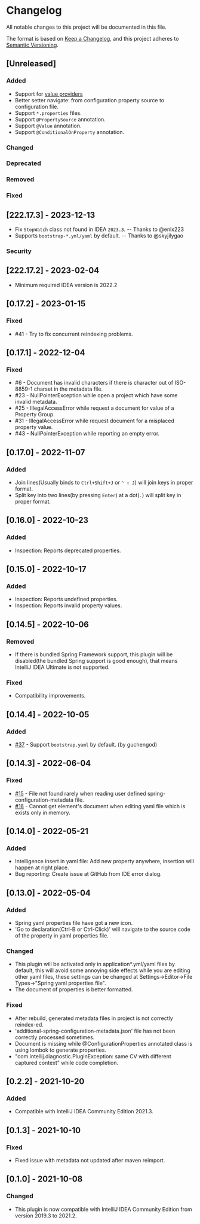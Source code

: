 # Changelog

All notable changes to this project will be documented in this file.

The format is based on [Keep a Changelog](https://keepachangelog.com), and this project adheres
to [Semantic Versioning](https://semver.org).

## [Unreleased]

### Added

- Support
  for [value providers](https://docs.spring.io/spring-boot/docs/current/reference/html/configuration-metadata.html#configuration-metadata.manual-hints.value-providers)
- Better setter navigate: from configuration property source to configuration file.
- Support `*.properties` files.
- Support `@PropertySource` annotation.
- Support `@Value` annotation.
- Support `@ConditionalOnProperty` annotation.

### Changed

### Deprecated

### Removed

### Fixed

## [222.17.3] - 2023-12-13

- Fix `StopWatch` class not found in IDEA `2023.3`. -- Thanks to @enix223
- Supports `bootstrap-*.yml/yaml` by default. -- Thanks to @skyjilygao

### Security

## [222.17.2] - 2023-02-04

- Minimum required IDEA version is 2022.2

## [0.17.2] - 2023-01-15

### Fixed

- #41 - Try to fix concurrent reindexing problems.

## [0.17.1] - 2022-12-04

### Fixed

- #6 - Document has invalid characters if there is character out of ISO-8859-1 charset in the metadata file.
- #23 - NullPointerException while open a project which have some invalid metadata.
- #25 - IllegalAccessError while request a document for value of a Property Group.
- #31 - IllegalAccessError while request document for a misplaced property value.
- #43 - NullPointerException while reporting an empty error.

## [0.17.0] - 2022-11-07

### Added

- Join lines(Usually binds to `Ctrl+Shift+J` or `⌃ ⇧ J`) will join keys in proper format.
- Split key into two lines(by pressing `Enter`) at a dot(`.`) will split key in proper format.

## [0.16.0] - 2022-10-23

### Added

- Inspection: Reports deprecated properties.

## [0.15.0] - 2022-10-17

### Added

- Inspection: Reports undefined properties.
- Inspection: Reports invalid property values.

## [0.14.5] - 2022-10-06
### Removed
- If there is bundled Spring Framework support, this plugin will be disabled(the bundled Spring support is good enough),
  that means IntelliJ IDEA Ultimate is not supported.

### Fixed
- Compatibility improvements.

## [0.14.4] - 2022-10-05
### Added
- [#37](https://github.com/flikas/idea-spring-boot-assistant/pull/37) - Support `bootstrap.yaml` by default. (by
  guchengod)

## [0.14.3] - 2022-06-04
### Fixed
- [#15](https://github.com/flikas/idea-spring-boot-assistant/issues/15) - File not found rarely when reading user
  defined spring-configuration-metadata file.
- [#16](https://github.com/flikas/idea-spring-boot-assistant/issues/16) - Cannot get element's document when editing
  yaml file which is exists only in memory.

## [0.14.0] - 2022-05-21
### Added
- Intelligence insert in yaml file: Add new property anywhere, insertion will happen at right place.
- Bug reporting: Create issue at GitHub from IDE error dialog.

## [0.13.0] - 2022-05-04
### Added
- Spring yaml properties file have got a new icon.
- 'Go to declaration(Ctrl-B or Ctrl-Click)' will navigate to the source code of the property in yaml properties file.

### Changed
- This plugin will be activated only in application*.yml/yaml files by default, this will avoid some annoying side
  effects while you are editing other yaml files, these settings can be changed at Settings->Editor->File Types->"Spring
  yaml properties file".
- The document of properties is better formatted.

### Fixed
- After rebuild, generated metadata files in project is not correctly reindex-ed.
- 'additional-spring-configuration-metadata.json' file has not been correctly processed sometimes.
- Document is missing while @ConfigurationProperties annotated class is using lombok to generate properties.
- "com.intellij.diagnostic.PluginException: same CV with different captured context" while code completion.

## [0.2.2] - 2021-10-20
### Added
- Compatible with IntelliJ IDEA Community Edition 2021.3.

## [0.1.3] - 2021-10-10
### Fixed
- Fixed issue with metadata not updated after maven reimport.

## [0.1.0] - 2021-10-08
### Changed
- This plugin is now compatible with IntelliJ IDEA Community Edition from version 2019.3 to 2021.2.